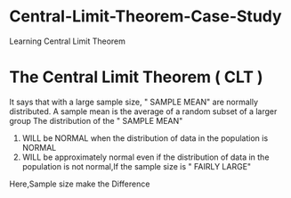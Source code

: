 # Central-Limit-Theorem-Case-Study
Learning Central Limit Theorem
# The Central Limit Theorem ( CLT ) 
It says that with a large sample size, " SAMPLE MEAN" are normally distributed.
A sample mean is the average of a random subset of a larger group
The distribution of the " SAMPLE MEAN"
1) WILL be NORMAL when the distribution of data in the population is NORMAL
2) WILL be approximately normal even if the distribution of data in the population is not normal,If the sample size is " FAIRLY LARGE"

Here,Sample size make the Difference
